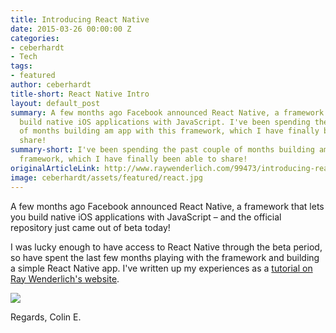 ```yaml
---
title: Introducing React Native
date: 2015-03-26 00:00:00 Z
categories:
- ceberhardt
- Tech
tags:
- featured
author: ceberhardt
title-short: React Native Intro
layout: default_post
summary: A few months ago Facebook announced React Native, a framework that lets you
  build native iOS applications with JavaScript. I've been spending the past couple
  of months building am app with this framework, which I have finally been able to
  share!
summary-short: I've been spending the past couple of months building am app with this
  framework, which I have finally been able to share!
originalArticleLink: http://www.raywenderlich.com/99473/introducing-react-native-building-apps-javascript
image: ceberhardt/assets/featured/react.jpg
---
```


A few months ago Facebook announced React Native, a framework that lets you build native iOS applications with JavaScript – and the official repository just came out of beta today!

I was lucky enough to have access to React Native through the beta period, so have spent the last few months playing with the framework and building a simple React Native app. I've written up my experiences as a [tutorial on Ray Wenderlich's website](http://www.raywenderlich.com/99473/introducing-react-native-building-apps-javascript).

<a href="http://www.raywenderlich.com/99473/introducing-react-native-building-apps-javascript"><img src="{{ site.baseurl }}/ceberhardt/assets/ReactNative.png" /></a>

Regards, Colin E.
